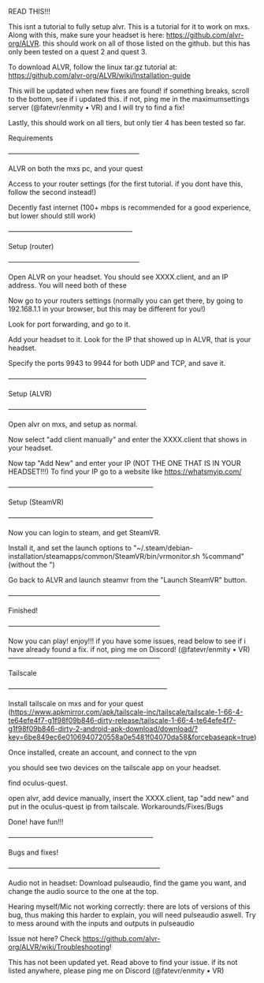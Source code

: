 READ THIS!!!

This isnt a tutorial to fully setup alvr. This is a tutorial for it to work on mxs. 
Along with this, make sure your headset is here: https://github.com/alvr-org/ALVR. this should work on all of those listed on the github. but this has only been tested on a quest 2 and quest 3.

To download ALVR, follow the linux tar.gz tutorial at:  https://github.com/alvr-org/ALVR/wiki/Installation-guide

This will be updated when new fixes are found! if something breaks, scroll to the bottom, see if i updated this. if not, ping me in the maximumsettings server (@fatevr/enmity • VR) and I will try to find a fix!

Lastly, this should work on all tiers, but only tier 4 has been tested so far.

Requirements

———————————————————

ALVR on both the mxs pc, and your quest

Access to your router settings (for the first tutorial. if you dont have this, follow the second instead!)

Decently fast internet (100+ mbps is recommended for a good experience, but lower should still work)

——————————————————


Setup (router)

———————————————————

Open ALVR on your headset. You should see XXXX.client, and an IP address. You will need both of these

Now go to your routers settings (normally you can get there, by going to 192.168.1.1 in your browser, but this may be different for you!)

Look for port forwarding, and go to it.

Add your headset to it. Look for the IP that showed up in ALVR, that is your headset.

Specify the ports 9943 to 9944 for both UDP and TCP, and save it.


————————————————————


Setup (ALVR)

————————————————————

Open alvr on mxs, and setup as normal.

Now select "add client manually" and enter the XXXX.client that shows in your headset.

Now tap "Add New" and enter your IP (NOT THE ONE THAT IS IN YOUR HEADSET!!!) To find your IP go to a website like https://whatsmyip.com/

—————————————————————


Setup (SteamVR)

—————————————————————

Now you can login to steam, and get SteamVR.

Install it, and set the launch options to "~/.steam/debian-installation/steamapps/common/SteamVR/bin/vrmonitor.sh %command" (without the ")

Go back to ALVR and launch steamvr from the "Launch SteamVR" button.


——————————————————————


Finished!

——————————————————————

Now you can play! enjoy!!! if you have some issues, read below to see if i have already found a fix. if not, ping me on Discord! (@fatevr/enmity • VR)
——————————————————————

Tailscale

———————————————————————

Install tailscale on mxs and for your quest (https://www.apkmirror.com/apk/tailscale-inc/tailscale/tailscale-1-66-4-te64efe4f7-g1f98f09b846-dirty-release/tailscale-1-66-4-te64efe4f7-g1f98f09b846-dirty-2-android-apk-download/download/?key=6be849ec6e0106940720558a0e5481f04070da58&forcebaseapk=true)

Once installed, create an account, and connect to the vpn

you should see two devices on the tailscale app on your headset.

find oculus-quest.

open alvr, add device manually, insert the XXXX.client, tap "add new" and put in the oculus-quest ip from tailscale.
Workarounds/Fixes/Bugs

Done! have fun!!!

—————————————————————

Bugs and fixes!

——————————————————————

Audio not in headset: Download pulseaudio, find the game you want, and change the audio source to the one at the top.

Hearing myself/Mic not working correctly: there are lots of versions of this bug, thus making this harder to explain, you will need pulseaudio aswell.
Try to mess around with the inputs and outputs in pulseaudio

Issue not here? Check https://github.com/alvr-org/ALVR/wiki/Troubleshooting!







This has not been updated yet. Read above to find your issue. if its not listed anywhere, please ping me on Discord (@fatevr/enmity • VR)

